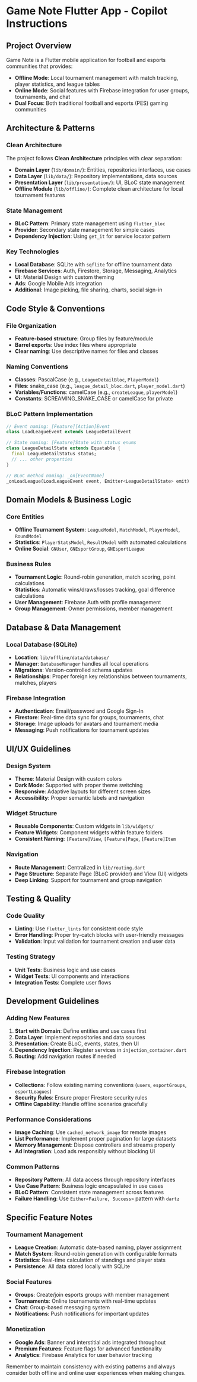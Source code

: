 # Game Note Flutter App - Copilot Instructions

## Project Overview
Game Note is a Flutter mobile application for football and esports communities that provides:
- **Offline Mode**: Local tournament management with match tracking, player statistics, and league tables
- **Online Mode**: Social features with Firebase integration for user groups, tournaments, and chat
- **Dual Focus**: Both traditional football and esports (PES) gaming communities

## Architecture & Patterns

### Clean Architecture
The project follows **Clean Architecture** principles with clear separation:
- **Domain Layer** (`lib/domain/`): Entities, repositories interfaces, use cases
- **Data Layer** (`lib/data/`): Repository implementations, data sources
- **Presentation Layer** (`lib/presentation/`): UI, BLoC state management
- **Offline Module** (`lib/offline/`): Complete clean architecture for local tournament features

### State Management
- **BLoC Pattern**: Primary state management using `flutter_bloc`
- **Provider**: Secondary state management for simple cases
- **Dependency Injection**: Using `get_it` for service locator pattern

### Key Technologies
- **Local Database**: SQLite with `sqflite` for offline tournament data
- **Firebase Services**: Auth, Firestore, Storage, Messaging, Analytics
- **UI**: Material Design with custom theming
- **Ads**: Google Mobile Ads integration
- **Additional**: Image picking, file sharing, charts, social sign-in

## Code Style & Conventions

### File Organization
- **Feature-based structure**: Group files by feature/module
- **Barrel exports**: Use index files where appropriate
- **Clear naming**: Use descriptive names for files and classes

### Naming Conventions
- **Classes**: PascalCase (e.g., `LeagueDetailBloc`, `PlayerModel`)
- **Files**: snake_case (e.g., `league_detail_bloc.dart`, `player_model.dart`)
- **Variables/Functions**: camelCase (e.g., `createLeague`, `playerModel`)
- **Constants**: SCREAMING_SNAKE_CASE or camelCase for private

### BLoC Pattern Implementation
```dart
// Event naming: [Feature][Action]Event
class LoadLeagueEvent extends LeagueDetailEvent

// State naming: [Feature]State with status enums
class LeagueDetailState extends Equatable {
  final LeagueDetailStatus status;
  // ... other properties
}

// BLoC method naming: _on[EventName]
_onLoadLeague(LoadLeagueEvent event, Emitter<LeagueDetailState> emit)
```

## Domain Models & Business Logic

### Core Entities
- **Offline Tournament System**: `LeagueModel`, `MatchModel`, `PlayerModel`, `RoundModel`
- **Statistics**: `PlayerStatsModel`, `ResultModel` with automated calculations
- **Online Social**: `GNUser`, `GNEsportGroup`, `GNEsportLeague`

### Business Rules
- **Tournament Logic**: Round-robin generation, match scoring, point calculations
- **Statistics**: Automatic wins/draws/losses tracking, goal difference calculations
- **User Management**: Firebase Auth with profile management
- **Group Management**: Owner permissions, member management

## Database & Data Management

### Local Database (SQLite)
- **Location**: `lib/offline/data/database/`
- **Manager**: `DatabaseManager` handles all local operations
- **Migrations**: Version-controlled schema updates
- **Relationships**: Proper foreign key relationships between tournaments, matches, players

### Firebase Integration
- **Authentication**: Email/password and Google Sign-In
- **Firestore**: Real-time data sync for groups, tournaments, chat
- **Storage**: Image uploads for avatars and tournament media
- **Messaging**: Push notifications for tournament updates

## UI/UX Guidelines

### Design System
- **Theme**: Material Design with custom colors
- **Dark Mode**: Supported with proper theme switching
- **Responsive**: Adaptive layouts for different screen sizes
- **Accessibility**: Proper semantic labels and navigation

### Widget Structure
- **Reusable Components**: Custom widgets in `lib/widgets/`
- **Feature Widgets**: Component widgets within feature folders
- **Consistent Naming**: `[Feature]View`, `[Feature]Page`, `[Feature]Item`

### Navigation
- **Route Management**: Centralized in `lib/routing.dart`
- **Page Structure**: Separate Page (BLoC provider) and View (UI) widgets
- **Deep Linking**: Support for tournament and group navigation

## Testing & Quality

### Code Quality
- **Linting**: Use `flutter_lints` for consistent code style
- **Error Handling**: Proper try-catch blocks with user-friendly messages
- **Validation**: Input validation for tournament creation and user data

### Testing Strategy
- **Unit Tests**: Business logic and use cases
- **Widget Tests**: UI components and interactions
- **Integration Tests**: Complete user flows

## Development Guidelines

### Adding New Features
1. **Start with Domain**: Define entities and use cases first
2. **Data Layer**: Implement repositories and data sources
3. **Presentation**: Create BLoC, events, states, then UI
4. **Dependency Injection**: Register services in `injection_container.dart`
5. **Routing**: Add navigation routes if needed

### Firebase Integration
- **Collections**: Follow existing naming conventions (`users`, `esportGroups`, `esportLeagues`)
- **Security Rules**: Ensure proper Firestore security rules
- **Offline Capability**: Handle offline scenarios gracefully

### Performance Considerations
- **Image Caching**: Use `cached_network_image` for remote images
- **List Performance**: Implement proper pagination for large datasets
- **Memory Management**: Dispose controllers and streams properly
- **Ad Integration**: Load ads responsibly without blocking UI

### Common Patterns
- **Repository Pattern**: All data access through repository interfaces
- **Use Case Pattern**: Business logic encapsulated in use cases
- **BLoC Pattern**: Consistent state management across features
- **Failure Handling**: Use `Either<Failure, Success>` pattern with `dartz`

## Specific Feature Notes

### Tournament Management
- **League Creation**: Automatic date-based naming, player assignment
- **Match System**: Round-robin generation with configurable formats
- **Statistics**: Real-time calculation of standings and player stats
- **Persistence**: All data stored locally with SQLite

### Social Features
- **Groups**: Create/join esports groups with member management
- **Tournaments**: Online tournaments with real-time updates
- **Chat**: Group-based messaging system
- **Notifications**: Push notifications for important updates

### Monetization
- **Google Ads**: Banner and interstitial ads integrated throughout
- **Premium Features**: Feature flags for advanced functionality
- **Analytics**: Firebase Analytics for user behavior tracking

Remember to maintain consistency with existing patterns and always consider both offline and online user experiences when making changes.
